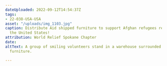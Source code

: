```yaml
---
dateUploaded: 2022-09-12T14:54:37Z
tags:
- 22-038-USA-USA
asset: "/uploads/img_1103.jpg"
caption: Distribute Aid shipped furniture to support Afghan refugees resettling in
  the United States!
attribution: World Relief Spokane Chapter
date: 
altText: A group of smiling volunteers stand in a warehouse surrounded by pieces of
  furniture.

---
```


